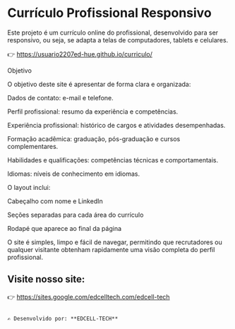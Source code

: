 # Currículo Profissional Responsivo

Este projeto é um currículo online do profissional, desenvolvido para ser responsivo, ou seja, se adapta a telas de computadores, tablets e celulares.

   👉 https://usuario2207ed-hue.github.io/curriculo/

Objetivo

O objetivo deste site é apresentar de forma clara e organizada:

Dados de contato: e-mail e telefone.

Perfil profissional: resumo da experiência e competências.

Experiência profissional: histórico de cargos e atividades desempenhadas.

Formação acadêmica: graduação, pós-graduação e cursos complementares.

Habilidades e qualificações: competências técnicas e comportamentais.

Idiomas: níveis de conhecimento em idiomas.

O layout inclui:

Cabeçalho com nome e LinkedIn

Seções separadas para cada área do currículo

Rodapé que aparece ao final da página

O site é simples, limpo e fácil de navegar, permitindo que recrutadores ou qualquer visitante obtenham rapidamente uma visão completa do perfil profissional.

## Visite nosso site: 

   👉 https://sites.google.com/edcelltech.com/edcell-tech

```

✍️ Desenvolvido por: **EDCELL-TECH**
